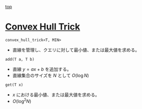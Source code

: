 [top](../README.md)

# [Convex Hull Trick](./cht.hpp)

`convex_hull_trick<T, MIN>`
- 直線を管理し、クエリに対して最小値、または最大値を求める。

`add(T a, T b)`
- 直線 $y = ax + b$ を追加する。
- 直線集合のサイズを $N$ として $O(\log N)$

`get(T x)`
- $x$ における最小値、または最大値を求める。
- $O(\log^2 N)$
